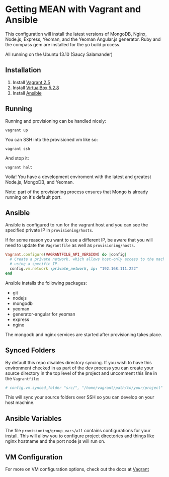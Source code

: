 Getting MEAN with Vagrant and Ansible
=====================================

This configuration will install the latest versions of MongoDB, Nginx, Node.js, Express, Yeoman, and the Yeoman Angular.js generator. Ruby and the compass gem are installed for the yo build process.

All running on the Ubuntu 13.10 (Saucy Salamander)

Installation
------------
1. Install [Vagrant 2.5](http://downloads.vagrantup.com/)
2. Install [VirtualBox 5.2.8](https://www.virtualbox.org/wiki/Downloads)
3. Install [Ansible](http://www.ansibleworks.com/docs/intro_installation.html)

Running
-------
Running and provisioning can be handled nicely:

```
vagrant up
```

You can SSH into the provisioned vm like so:

```
vagrant ssh
```

And stop it:

```
vagrant halt
```

Voila! You have a development enviroment with the latest and greatest Node.js, MongoDB, and Yeoman.

Note: part of the provisioning process ensures that Mongo is already running on it's default port.

Ansible
-------
Ansible is configured to run for the vagrant host and you can see the specified private IP in `provisioning/hosts`.

If for some reason you want to use a different IP, be aware that you will need to update the `Vagrantfile` as well as `provisioning/hosts`.

```ruby
Vagrant.configure(VAGRANTFILE_API_VERSION) do |config|
  # Create a private network, which allows host-only access to the machine
  # using a specific IP.
  config.vm.network :private_network, ip: "192.168.111.222"
end
```

Ansible installs the following packages:
* git
* nodejs
* mongodb
* yeoman
* generator-angular for yeoman
* express
* nginx

The mongodb and nginx services are started after provisioning takes place.

Synced Folders
--------------
By default this repo disables directory syncing. If you wish to have this environment checked in as part of the dev process you can create your source directory in the top level of the project and uncomment this line in the `Vagrantfile`:

```ruby
# config.vm.synced_folder "src/", "/home/vagrant/path/to/your/project"
```

This will sync your source folders over SSH so you can develop on your host machine.

Ansible Variables
-----------------
The file `provisioning/group_vars/all` contains configurations for your install. This will allow you to configure project directories and things like nginx hostname and the port node js will run on.

VM Configuration
----------------
For more on VM configuration options, check out the docs at [Vagrant](http://docs.vagrantup.com/v2/virtualbox/configuration.html)
